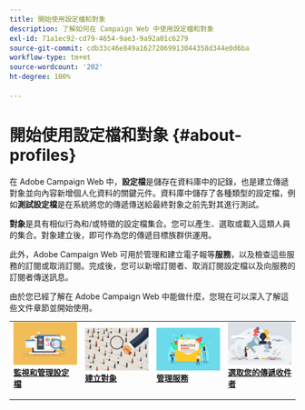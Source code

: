 ```yaml
---
title: 開始使用設定檔和對象
description: 了解如何在 Campaign Web 中使用設定檔和對象
exl-id: 71a1ec92-cd79-4654-9ae3-9a92a01c6279
source-git-commit: cdb33c46e849a16272869913044358d344e0d6ba
workflow-type: tm+mt
source-wordcount: '202'
ht-degree: 100%

---
```


# 開始使用設定檔和對象 {#about-profiles}

在 Adobe Campaign Web 中，**設定檔**&#x200B;是儲存在資料庫中的記錄，也是建立傳遞對象並向內容新增個人化資料的關鍵元件。資料庫中儲存了各種類型的設定檔，例如&#x200B;**測試設定檔**&#x200B;是在系統將您的傳遞傳送給最終對象之前先對其進行測試。

**對象**&#x200B;是具有相似行為和/或特徵的設定檔集合。您可以產生、選取或載入這類人員的集合。對象建立後，即可作為您的傳遞目標族群供運用。

此外，Adobe Campaign Web 可用於管理和建立電子報等&#x200B;**服務**，以及檢查這些服務的訂閱或取消訂閱。完成後，您可以新增訂閱者、取消訂閱設定檔以及向服務的訂閱者傳送訊息。

由於您已經了解在 Adobe Campaign Web 中能做什麼，您現在可以深入了解這些文件章節並開始使用。

<table style="table-layout:fixed"><tr style="border: 0;">
<td>
<a href="about-recipients.md">
<img src="../assets/do-not-localize/profiles-audiences-profile.png">
</a>
<div>
<a href="about-recipients.md"><strong>監視和管理設定檔</strong></a>
</div>
<p>
</td>
<td>
<a href="create-audience.md">
<img alt="銷售機會" src="../assets/do-not-localize/profiles-audiences-audience.png">
</a>
<div><a href="create-audience.md"><strong>建立對象</strong>
</div>
<p>
</td>
<td>
<a href="manage-services.md">
<img alt="不常使用" src="../assets/do-not-localize/profiles-audiences-service.png">
</a>
<div>
<a href="manage-services.md"><strong>管理服務</strong></a>
</div>
<p></td>
<td>
<a href="add-audience.md">
<img alt="不常使用" src="../assets/do-not-localize/profiles-audiences-deliveries.png">
</a>
<div>
<a href="add-audience.md"><strong>選取您的傳遞收件者</strong></a>
</div>
<p></td>
</tr></table>
